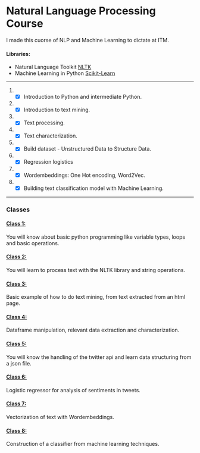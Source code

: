 # **Natural Language Processing Course**

I made this cuorse of NLP and Machine Learning to dictate at ITM.

#### **Libraries:**
* Natural Language Toolkit [NLTK](https://www.nltk.org/)
* Machine Learning in Python [Scikit-Learn](https://scikit-learn.org/stable/)
---
1. - [x] Introduction to Python and intermediate Python.
2. - [x] Introduction to text mining.
3. - [x] Text processing.
4. - [x] Text characterization.
5. - [x] Build dataset - Unstructured Data to Structure Data.
6. - [x] Regression logistics
7. - [x] Wordembeddings: One Hot encoding, Word2Vec.
8. - [x] Building text classification model with Machine Learning.
---
### Classes

#### <a href="/Class 1/">Class 1:</a> 
<p>You will know about basic python programming like variable types, loops and basic operations.</p>

#### <a href="/Class 2/">Class 2:</a>
<p>You will learn to process text with the NLTK library and string operations.</p>

#### <a href="/Class 3/">Class 3:</a>
<p>Basic example of how to do text mining, from text extracted from an html page.</p>

#### <a href="/Class 4/">Class 4:</a>
<p>Dataframe manipulation, relevant data extraction and characterization.</p>

#### <a href="/Class 5/">Class 5:</a>
<p>You will know the handling of the twitter api and learn data structuring from a json file.</p>

#### <a href="/Class 6/">Class 6:</a>
<p>Logistic regressor for analysis of sentiments in tweets.</p>

#### <a href="/Class 7/">Class 7:</a>
<p>Vectorization of text with Wordembeddings.</p>

#### <a href="/Class 8/">Class 8:</a>
<p>Construction of a classifier from machine learning techniques.</p>

